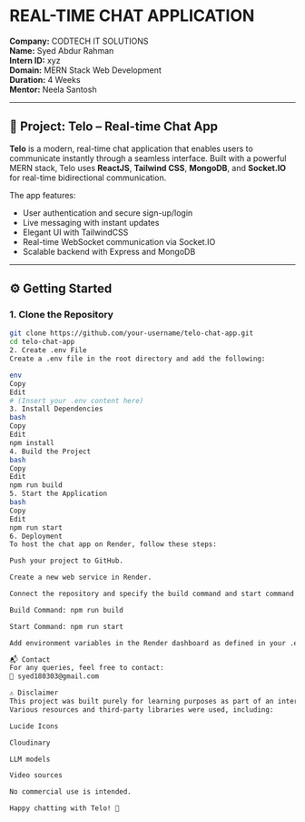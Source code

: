 # REAL-TIME CHAT APPLICATION

**Company:** CODTECH IT SOLUTIONS  
**Name:** Syed Abdur Rahman  
**Intern ID:** xyz  
**Domain:** MERN Stack Web Development  
**Duration:** 4 Weeks  
**Mentor:** Neela Santosh  

---

## 📱 Project: Telo – Real-time Chat App

**Telo** is a modern, real-time chat application that enables users to communicate instantly through a seamless interface. Built with a powerful MERN stack, Telo uses **ReactJS**, **Tailwind CSS**, **MongoDB**, and **Socket.IO** for real-time bidirectional communication.

The app features:
- User authentication and secure sign-up/login
- Live messaging with instant updates
- Elegant UI with TailwindCSS
- Real-time WebSocket communication via Socket.IO
- Scalable backend with Express and MongoDB

---

## ⚙️ Getting Started

### 1. Clone the Repository

```bash
git clone https://github.com/your-username/telo-chat-app.git
cd telo-chat-app
2. Create .env File
Create a .env file in the root directory and add the following:

env
Copy
Edit
# (Insert your .env content here)
3. Install Dependencies
bash
Copy
Edit
npm install
4. Build the Project
bash
Copy
Edit
npm run build
5. Start the Application
bash
Copy
Edit
npm run start
6. Deployment
To host the chat app on Render, follow these steps:

Push your project to GitHub.

Create a new web service in Render.

Connect the repository and specify the build command and start command:

Build Command: npm run build

Start Command: npm run start

Add environment variables in the Render dashboard as defined in your .env file.

📬 Contact
For any queries, feel free to contact:
📧 syed180303@gmail.com

⚠️ Disclaimer
This project was built purely for learning purposes as part of an internship at CodTech IT Solutions.
Various resources and third-party libraries were used, including:

Lucide Icons

Cloudinary

LLM models

Video sources

No commercial use is intended.

Happy chatting with Telo! 🚀
